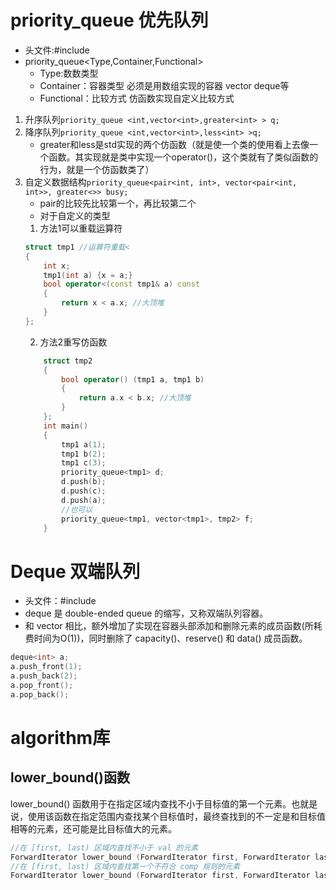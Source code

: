 # priority_queue 优先队列
- 头文件:#include<queue>
- priority_queue<Type,Container,Functional>
    - Type:数数类型
    - Container：容器类型 必须是用数组实现的容器 vector deque等
    - Functional：比较方式 仿函数实现自定义比较方式
1. 升序队列`priority_queue <int,vector<int>,greater<int> > q;`
2. 降序队列`priority_queue <int,vector<int>,less<int> >q;`
   - greater和less是std实现的两个仿函数（就是使一个类的使用看上去像一个函数。其实现就是类中实现一个operator()，这个类就有了类似函数的行为，就是一个仿函数类了）
3. 自定义数据结构`priority_queue<pair<int, int>, vector<pair<int, int>>, greater<>> busy;`
   - pair的比较先比较第一个，再比较第二个
   - 对于自定义的类型
   1. 方法1可以重载运算符
    ```c++
    struct tmp1 //运算符重载<
    {
        int x;
        tmp1(int a) {x = a;}
        bool operator<(const tmp1& a) const
        {
            return x < a.x; //大顶堆
        }
    };
    ```
   2. 方法2重写仿函数
    ```c++
        struct tmp2 
        {
            bool operator() (tmp1 a, tmp1 b) 
            {
                return a.x < b.x; //大顶堆
            }
        };
        int main() 
        {
            tmp1 a(1);
            tmp1 b(2);
            tmp1 c(3);
            priority_queue<tmp1> d;
            d.push(b);
            d.push(c);
            d.push(a);
            //也可以
            priority_queue<tmp1, vector<tmp1>, tmp2> f;
        }
    ```

# Deque  双端队列
- 头文件：#include<deque>
- deque 是 double-ended queue 的缩写，又称双端队列容器。
- 和 vector 相比，额外增加了实现在容器头部添加和删除元素的成员函数(所耗费时间为O(1))，同时删除了 capacity()、reserve() 和 data() 成员函数。
```c++
deque<int> a;
a.push_front(1);
a.push_back(2);
a.pop_front();
a.pop_back();
```
# algorithm库
## lower_bound()函数
lower_bound() 函数用于在指定区域内查找不小于目标值的第一个元素。也就是说，使用该函数在指定范围内查找某个目标值时，最终查找到的不一定是和目标值相等的元素，还可能是比目标值大的元素。
```c++
//在 [first, last) 区域内查找不小于 val 的元素
ForwardIterator lower_bound (ForwardIterator first, ForwardIterator last,const T& val);
//在 [first, last) 区域内查找第一个不符合 comp 规则的元素
ForwardIterator lower_bound (ForwardIterator first, ForwardIterator last,const T& val, Compare comp);x`
```


